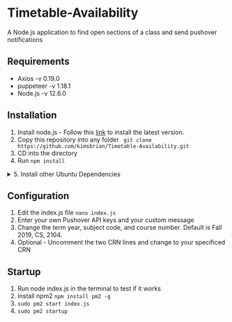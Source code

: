 # Timetable-Availability
A Node.js application to find open sections of a class and send pushover notifications
## Requirements
- Axios -v 0.19.0
- puppeteer -v 1.18.1
- Node.js -v 12.6.0

## Installation
1. Install node.js - Follow this [link](https://github.com/nodesource/distributions/blob/master/README.md) to install the latest version.
2. Copy this repository into any folder ` git clone https://github.com/kimsbrian/Timetable-Availability.git`
3. CD into the directory
4. Run `npm install`
<details>
  <summary>5. Install other Ubuntu Dependencies</summary>
  
```
gconf-service
libasound2
libatk1.0-0
libatk-bridge2.0-0
libc6
libcairo2
libcups2
libdbus-1-3
libexpat1
libfontconfig1
libgcc1
libgconf-2-4
libgdk-pixbuf2.0-0
libglib2.0-0
libgtk-3-0
libnspr4
libpango-1.0-0
libpangocairo-1.0-0
libstdc++6
libx11-6
libx11-xcb1
libxcb1
libxcomposite1
libxcursor1
libxdamage1
libxext6
libxfixes3
libxi6
libxrandr2
libxrender1
libxss1
libxtst6
ca-certificates
fonts-liberation
libappindicator1
libnss3
lsb-release
xdg-utils
wget
```
</details>

## Configuration
1. Edit the index.js file `nano index.js`
2. Enter your own Pushover API keys and your custom message
3. Change the term year, subject code, and course number. Default is Fall 2019, CS, 2104.
4. Optional - Uncomment the two CRN lines and change to your specificed CRN


## Startup

1. Run node index.js in the terminal to test if it works
2. Install npm2 `npm install pm2 -g`
3. `sudo pm2 start index.js`
4. `sudo pm2 startup`
